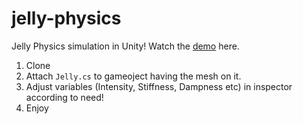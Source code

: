 # jelly-physics
Jelly Physics simulation in Unity! Watch the [demo](https://youtu.be/fMwoglpPgFk) here.<br>
1. Clone
2. Attach `Jelly.cs` to gameoject having the mesh on it.
3. Adjust variables (Intensity, Stiffness, Dampness etc) in inspector according to need!
4. Enjoy

